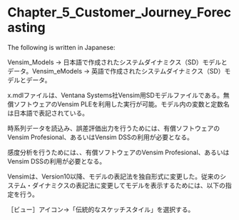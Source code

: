 # Chapter_5_Customer_Journey_Forecasting
The following is written in Japanese:

Vensim_Models -> 日本語で作成されたシステムダイナミクス（SD）モデルとデータ。Vensim_eModels -> 英語で作成されたシステムダイナミクス（SD）モデルとデータ。

x.mdlファイルは、Ventana Systems社Vensim用SDモデルファイルである。無償ソフトウェアのVensim PLEを利用した実行が可能。モデル内の変数と定数名は日本語で表記されている。

時系列データを読込み、誤差評価出力を行うためには、有償ソフトウェアのVensim Profesional、あるいはVensim DSSの利用が必要となる。

感度分析を行うためには、、有償ソフトウェアのVensim Profesional、あるいはVensim DSSの利用が必要となる。

Vensimは、Version10以降、モデルの表記法を独自形式に変更した。従来のシステム・ダイナミクスの表記法に変更してモデルを表示するためには、以下の指定を行う。

［ビュー］アイコン→「伝統的なスケッチスタイル」を選択する。
